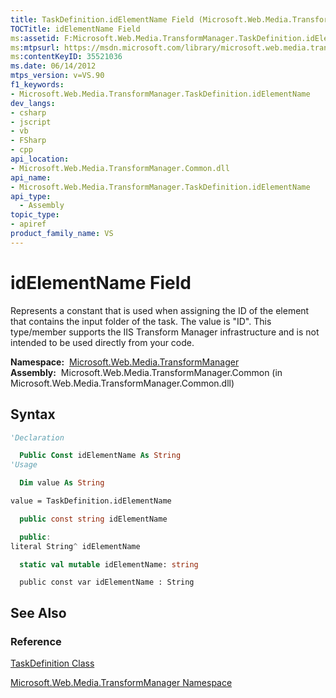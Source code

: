 ```yaml
---
title: TaskDefinition.idElementName Field (Microsoft.Web.Media.TransformManager)
TOCTitle: idElementName Field
ms:assetid: F:Microsoft.Web.Media.TransformManager.TaskDefinition.idElementName
ms:mtpsurl: https://msdn.microsoft.com/library/microsoft.web.media.transformmanager.taskdefinition.idelementname(v=VS.90)
ms:contentKeyID: 35521036
ms.date: 06/14/2012
mtps_version: v=VS.90
f1_keywords:
- Microsoft.Web.Media.TransformManager.TaskDefinition.idElementName
dev_langs:
- csharp
- jscript
- vb
- FSharp
- cpp
api_location:
- Microsoft.Web.Media.TransformManager.Common.dll
api_name:
- Microsoft.Web.Media.TransformManager.TaskDefinition.idElementName
api_type:
  - Assembly
topic_type:
- apiref
product_family_name: VS
---
```


# idElementName Field

Represents a constant that is used when assigning the ID of the element that contains the input folder of the task. The value is "ID". This type/member supports the IIS Transform Manager infrastructure and is not intended to be used directly from your code.

**Namespace:**  [Microsoft.Web.Media.TransformManager](microsoft-web-media-transformmanager-namespace.md)  
**Assembly:**  Microsoft.Web.Media.TransformManager.Common (in Microsoft.Web.Media.TransformManager.Common.dll)

## Syntax

```vb
'Declaration

  Public Const idElementName As String
'Usage

  Dim value As String

value = TaskDefinition.idElementName
```

```csharp
  public const string idElementName
```

```cpp
  public:
literal String^ idElementName
```

``` fsharp
  static val mutable idElementName: string
```

```jscript
  public const var idElementName : String
```

## See Also

### Reference

[TaskDefinition Class](taskdefinition-class-microsoft-web-media-transformmanager.md)

[Microsoft.Web.Media.TransformManager Namespace](microsoft-web-media-transformmanager-namespace.md)

